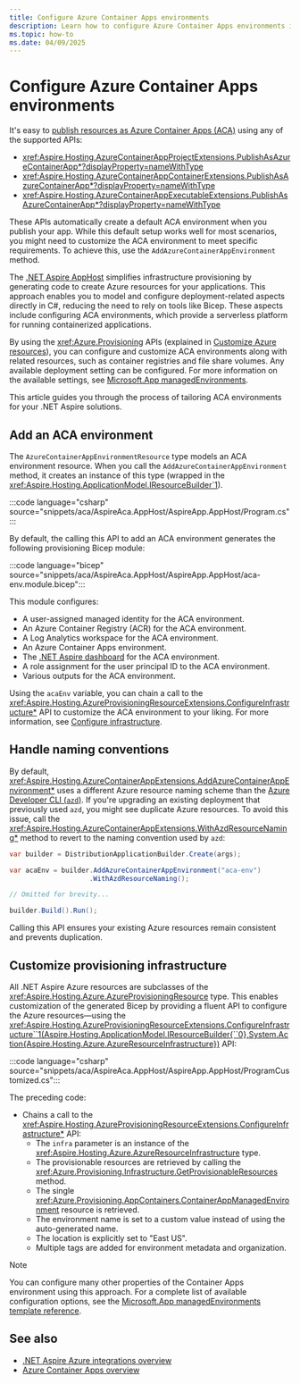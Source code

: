 ```yaml
---
title: Configure Azure Container Apps environments
description: Learn how to configure Azure Container Apps environments in .NET Aspire.
ms.topic: how-to
ms.date: 04/09/2025
---
```


# Configure Azure Container Apps environments

It's easy to [publish resources as Azure Container Apps (ACA)](integrations-overview.md#publish-as-azure-container-app) using any of the supported APIs:

- <xref:Aspire.Hosting.AzureContainerAppProjectExtensions.PublishAsAzureContainerApp*?displayProperty=nameWithType>
- <xref:Aspire.Hosting.AzureContainerAppContainerExtensions.PublishAsAzureContainerApp*?displayProperty=nameWithType>
- <xref:Aspire.Hosting.AzureContainerAppExecutableExtensions.PublishAsAzureContainerApp*?displayProperty=nameWithType>

These APIs automatically create a default ACA environment when you publish your app. While this default setup works well for most scenarios, you might need to customize the ACA environment to meet specific requirements. To achieve this, use the `AddAzureContainerAppEnvironment` method.

The [.NET Aspire AppHost](../fundamentals/app-host-overview.md) simplifies infrastructure provisioning by generating code to create Azure resources for your applications. This approach enables you to model and configure deployment-related aspects directly in C#, reducing the need to rely on tools like Bicep. These aspects include configuring ACA environments, which provide a serverless platform for running containerized applications.

By using the <xref:Azure.Provisioning> APIs (explained in [Customize Azure resources](customize-azure-resources.md)), you can configure and customize ACA environments along with related resources, such as container registries and file share volumes. Any available deployment setting can be configured. For more information on the available settings, see [Microsoft.App managedEnvironments](/azure/templates/microsoft.app/managedenvironments).

This article guides you through the process of tailoring ACA environments for your .NET Aspire solutions.

## Add an ACA environment

The `AzureContainerAppEnvironmentResource` type models an ACA environment resource. When you call the `AddAzureContainerAppEnvironment` method, it creates an instance of this type (wrapped in the <xref:Aspire.Hosting.ApplicationModel.IResourceBuilder`1>).

:::code language="csharp" source="snippets/aca/AspireAca.AppHost/AspireApp.AppHost/Program.cs":::

By default, the calling this API to add an ACA environment generates the following provisioning Bicep module:

:::code language="bicep" source="snippets/aca/AspireAca.AppHost/AspireApp.AppHost/aca-env.module.bicep":::

This module configures:

- A user-assigned managed identity for the ACA environment.
- An Azure Container Registry (ACR) for the ACA environment.
- A Log Analytics workspace for the ACA environment.
- An Azure Container Apps environment.
- The [.NET Aspire dashboard](../fundamentals/dashboard/overview.md) for the ACA environment.
- A role assignment for the user principal ID to the ACA environment.
- Various outputs for the ACA environment.

Using the `acaEnv` variable, you can chain a call to the <xref:Aspire.Hosting.AzureProvisioningResourceExtensions.ConfigureInfrastructure*> API to customize the ACA environment to your liking. For more information, see [Configure infrastructure](customize-azure-resources.md#configure-infrastructure).

## Handle naming conventions

By default, <xref:Aspire.Hosting.AzureContainerAppExtensions.AddAzureContainerAppEnvironment*> uses a different Azure resource naming scheme than the [Azure Developer CLI (`azd`)](/azure/developer/azure-developer-cli/). If you're upgrading an existing deployment that previously used `azd`, you might see duplicate Azure resources. To avoid this issue, call the <xref:Aspire.Hosting.AzureContainerAppExtensions.WithAzdResourceNaming*> method to revert to the naming convention used by `azd`:

```csharp
var builder = DistributionApplicationBuilder.Create(args);

var acaEnv = builder.AddAzureContainerAppEnvironment("aca-env")
                    .WithAzdResourceNaming();

// Omitted for brevity...

builder.Build().Run();
```

Calling this API ensures your existing Azure resources remain consistent and prevents duplication.

## Customize provisioning infrastructure

All .NET Aspire Azure resources are subclasses of the <xref:Aspire.Hosting.Azure.AzureProvisioningResource> type. This enables customization of the generated Bicep by providing a fluent API to configure the Azure resources—using the <xref:Aspire.Hosting.AzureProvisioningResourceExtensions.ConfigureInfrastructure``1(Aspire.Hosting.ApplicationModel.IResourceBuilder{``0},System.Action{Aspire.Hosting.Azure.AzureResourceInfrastructure})> API:

:::code language="csharp" source="snippets/aca/AspireAca.AppHost/AspireApp.AppHost/ProgramCustomized.cs":::

The preceding code:

- Chains a call to the <xref:Aspire.Hosting.AzureProvisioningResourceExtensions.ConfigureInfrastructure*> API:
  - The `infra` parameter is an instance of the <xref:Aspire.Hosting.Azure.AzureResourceInfrastructure> type.
  - The provisionable resources are retrieved by calling the <xref:Azure.Provisioning.Infrastructure.GetProvisionableResources> method.
  - The single <xref:Azure.Provisioning.AppContainers.ContainerAppManagedEnvironment> resource is retrieved.
  - The environment name is set to a custom value instead of using the auto-generated name.
  - The location is explicitly set to "East US".
  - Multiple tags are added for environment metadata and organization.

> [!NOTE]
> You can configure many other properties of the Container Apps environment using this approach. For a complete list of available configuration options, see the [Microsoft.App managedEnvironments template reference](/azure/templates/microsoft.app/managedenvironments).

## See also

- [.NET Aspire Azure integrations overview](integrations-overview.md)
- [Azure Container Apps overview](/azure/container-apps/overview)
